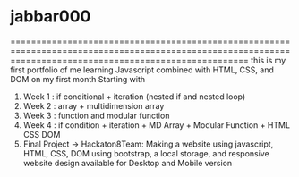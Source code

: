 # jabbar000
==========================================================================================================================================================
this is my first portfolio of me learning Javascript combined with HTML, CSS, and DOM on my first month
Starting with 
1. Week 1 : if conditional + iteration (nested if and nested loop)
2. Week 2 : array + multidimension array 
3. Week 3 : function and modular function
4. Week 4 : if condition + iteration + MD Array + Modular Function + HTML CSS DOM
5. Final Project -> Hackaton8Team: Making a website using javascript, HTML, CSS, DOM using bootstrap, a local storage, and responsive website design available for Desktop and Mobile version
